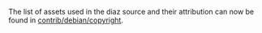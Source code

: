 The list of assets used in the diaz source and their attribution can now be found in [contrib/debian/copyright](../contrib/debian/copyright).
